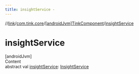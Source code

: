 ```yaml
---
title: insightService -
---
```

//[link](../../index.md)/[com.tink.core](../index.md)/[[androidJvm]TinkComponent](index.md)/[insightService](insight-service.md)



# insightService  
[androidJvm]  
Content  
abstract val [insightService](insight-service.md): [InsightService](../../com.tink.service.insight/[android-jvm]-insight-service/index.md)  



